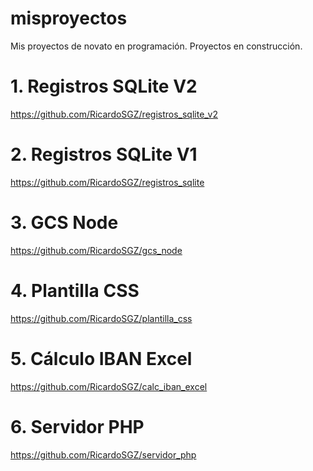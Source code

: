 # misproyectos
Mis proyectos de novato en programación.
Proyectos en construcción.

# 1. Registros SQLite V2
https://github.com/RicardoSGZ/registros_sqlite_v2

# 2. Registros SQLite V1
https://github.com/RicardoSGZ/registros_sqlite

# 3. GCS Node
https://github.com/RicardoSGZ/gcs_node

# 4. Plantilla CSS
https://github.com/RicardoSGZ/plantilla_css

# 5. Cálculo IBAN Excel
https://github.com/RicardoSGZ/calc_iban_excel

# 6. Servidor PHP
https://github.com/RicardoSGZ/servidor_php
